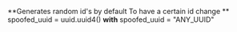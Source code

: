 **Generates random id's by default To have a certain id change ** 
spoofed_uuid = uuid.uuid4()
**with** spoofed_uuid = "ANY_UUID"
